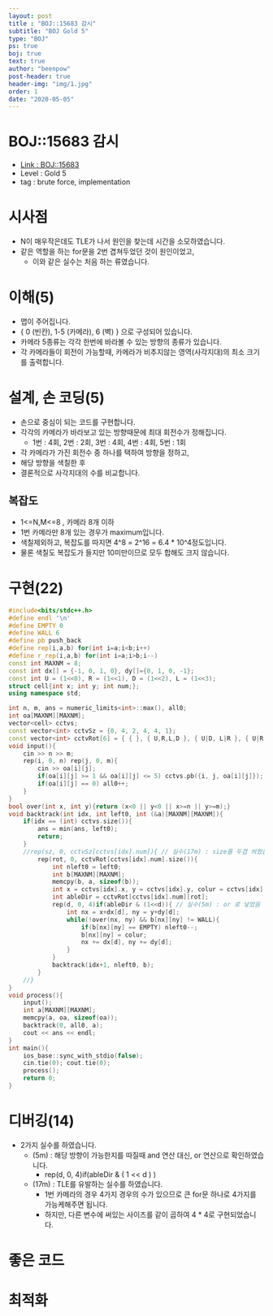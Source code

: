 ```yaml
---
layout: post
title : "BOJ::15683 감시"
subtitle: "BOJ Gold 5"
type: "BOJ"
ps: true
boj: true
text: true
author: "beenpow"
post-header: true
header-img: "img/1.jpg"
order: 1
date: "2020-05-05"
---
```

# BOJ::15683 감시
- [Link : BOJ::15683](https://www.acmicpc.net/problem/15683)
- Level : Gold 5
- tag : brute force, implementation

# 시사점
- N이 매우작은데도 TLE가 나서 원인을 찾는데 시간을 소모하였습니다.
- 같은 역할을 하는 for문을 2번 겹쳐두었던 것이 원인이었고,
  - 이와 같은 실수는 처음 하는 류였습니다.

# 이해(5)
- 맵이 주어집니다.
- { 0 (빈칸), 1-5 (카메라), 6 (벽) } 으로 구성되어 있습니다.
- 카메라 5종류는 각각 한번에 바라볼 수 있는 방향의 종류가 있습니다.
- 각 카메라들이 회전이 가능할때, 카메라가 비추지않는 영역(사각지대)의 최소 크기를 출력합니다.

# 설계, 손 코딩(5)
- 손으로 중심이 되는 코드를 구현합니다.
- 각각의 카메라가 바라보고 있는 방향때문에 최대 회전수가 정해집니다.
  - 1번 : 4회, 2번 : 2회, 3번 : 4회, 4번 : 4회, 5번 : 1회
- 각 카메라가 가진 회전수 중 하나를 택하여 방향을 정하고,
- 해당 방향을 색칠한 후
- 결론적으로 사각지대의 수를 비교합니다.

## 복잡도
- 1<=N,M<=8 , 카메라 8개 이하
- 1번 카메라만 8개 있는 경우가 maximum입니다.
- 색칠제외하고, 복잡도를 따지면 4^8 = 2^16 = 6.4 * 10^4정도입니다.
- 물론 색칠도 복잡도가 들지만 10미만이므로 모두 합해도 크지 않습니다.

# 구현(22)

```cpp
#include<bits/stdc++.h>
#define endl '\n'
#define EMPTY 0
#define WALL 6
#define pb push_back
#define rep(i,a,b) for(int i=a;i<b;i++)
#define r_rep(i,a,b) for(int i=a;i>b;i--)
const int MAXNM = 8;
const int dx[] = {-1, 0, 1, 0}, dy[]={0, 1, 0, -1};
const int U = (1<<0), R = (1<<1), D = (1<<2), L = (1<<3);
struct cell{int x; int y; int num;};
using namespace std;

int n, m, ans = numeric_limits<int>::max(), all0;
int oa[MAXNM][MAXNM];
vector<cell> cctvs;
const vector<int> cctvSz = {0, 4, 2, 4, 4, 1};
const vector<int> cctvRot[6] = { { }, { U,R,L,D }, { U|D, L|R }, { U|R, R|D, D|L, L|U }, { L|U|R, U|R|D, R|D|L, D|L|U }, { U|R|D|L } };
void input(){
    cin >> n >> m;
    rep(i, 0, n) rep(j, 0, m){
        cin >> oa[i][j];
        if(oa[i][j] >= 1 && oa[i][j] <= 5) cctvs.pb({i, j, oa[i][j]});
        if(oa[i][j] == 0) all0++;
    }
}
bool over(int x, int y){return (x<0 || y<0 || x>=n || y>=m);}
void backtrack(int idx, int left0, int (&a)[MAXNM][MAXNM]){
    if(idx == (int) cctvs.size()){
        ans = min(ans, left0);
        return;
    }
    //rep(sz, 0, cctvSz[cctvs[idx].num]){ // 실수(17m) : size를 두겹 씌웠음
        rep(rot, 0, cctvRot[cctvs[idx].num].size()){
            int nleft0 = left0;
            int b[MAXNM][MAXNM];
            memcpy(b, a, sizeof(b));
            int x = cctvs[idx].x, y = cctvs[idx].y, colur = cctvs[idx].num;
            int ableDir = cctvRot[cctvs[idx].num][rot];
            rep(d, 0, 4)if(ableDir & (1<<d)){ // 실수(5m) : or 로 넣었음
                int nx = x+dx[d], ny = y+dy[d];
                while(!over(nx, ny) && b[nx][ny] != WALL){
                    if(b[nx][ny] == EMPTY) nleft0--;
                    b[nx][ny] = colur;
                    nx += dx[d], ny += dy[d];
                }
            }
            backtrack(idx+1, nleft0, b);
        }
    //}
}
void process(){
    input();
    int a[MAXNM][MAXNM];
    memcpy(a, oa, sizeof(oa));
    backtrack(0, all0, a);
    cout << ans << endl;
}
int main(){
    ios_base::sync_with_stdio(false);
    cin.tie(0); cout.tie(0);
    process();
    return 0;
}
```

# 디버깅(14)
- 2가지 실수를 하였습니다.
  - (5m) : 해당 방향이 가능한지를 따질때 and 연산 대신, or 연산으로 확인하였습니다.
    - rep(d, 0, 4)if(ableDir & ( 1 << d ) )
  - (17m) : TLE를 유발하는 실수를 하였습니다.
    - 1번 카메라의 경우 4가지 경우의 수가 있으므로 큰 for문 하나로 4가지를 가능케해주면 됩니다.
    - 하지만, 다른 변수에 써있는 사이즈를 같이 곱하여 4 * 4로 구현되었습니다.

# 좋은 코드

# 최적화
